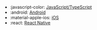 <div class="grid cards" markdown>

- :javascript-color: [JavaScript/TypeScript](/../experiment/sdks/javascript-sdk)
- :android: [Android](/../experiment/sdks/android-sdk)
- :material-apple-ios: [iOS](/../experiment/sdks/ios-sdk)
- :react: [React Native](/../experiment/sdks/react-native-sdk)

</div>